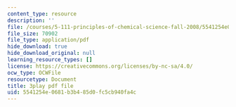 ```yaml
---
content_type: resource
description: ''
file: /courses/5-111-principles-of-chemical-science-fall-2008/5541254e0681b3b485d0fc5cb940fa4c_Y9QVFYjiOIA.pdf
file_size: 70902
file_type: application/pdf
hide_download: true
hide_download_original: null
learning_resource_types: []
license: https://creativecommons.org/licenses/by-nc-sa/4.0/
ocw_type: OCWFile
resourcetype: Document
title: 3play pdf file
uid: 5541254e-0681-b3b4-85d0-fc5cb940fa4c
---
```

